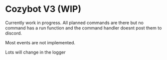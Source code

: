 # Cozybot V3 (WIP)

Currently work in progress. All planned commands are there but no command has a run function and the command handler doesnt post them to discord.

Most events are not implemented.

Lots will change in the logger